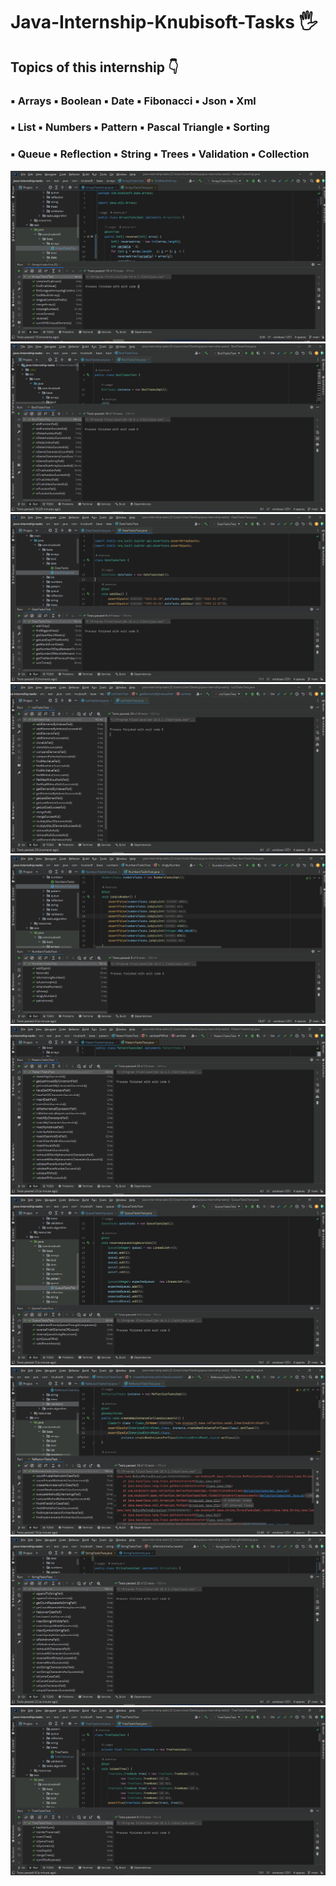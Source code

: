 <h1 align>Java-Internship-Knubisoft-Tasks 🖐</h1>
<h2>Topics of this internship 👇</h2>
<h3>▪️ Arrays ▪️ Boolean ▪️ Date ▪️ Fibonacci ▪️ Json ▪️ Xml</h3>
<h3>▪️ List ▪️ Numbers ▪️ Pattern ▪️ Pascal Triangle ▪️ Sorting</h3>
<h3>▪️ Queue ▪️ Reflection ▪️ String ▪️ Trees ▪️ Validation ▪️ Collection</h3>
<img src="README images/01_Arrays.png" alt="Logo">
<img src="README images/02_Bool.png" alt="Logo">
<img src="README images/03_Date.png" alt="Logo">
<img src="README images/04_List.png" alt="Logo">
<img src="README images/05_Number.png" alt="Logo">
<img src="README images/06_Pattern.png" alt="Logo">
<img src="README images/07_Queue.png" alt="Logo">
<img src="README images/08_Reflection.png" alt="Logo">
<img src="README images/09_String.png" alt="Logo">
<img src="README images/10_Tree.png" alt="Logo">
